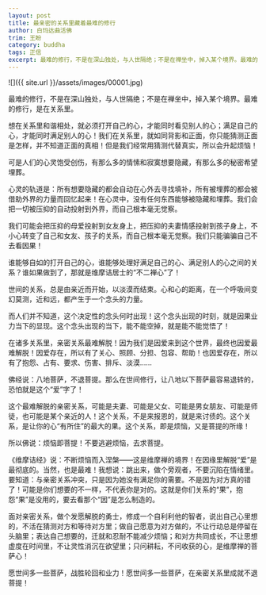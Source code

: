 ```yaml
---
layout: post
title: 最亲密的关系里藏着最难的修行
author: 白玛达曲活佛
trim: 王盼
category: buddha
tags: 正信
excerpt: 最难的修行，不是在深山独处，与人世隔绝；不是在禅坐中，掉入某个境界。最难的修行，是在关系里。
---
```


![]({{ site.url }}/assets/images/00001.jpg)

最难的修行，不是在深山独处，与人世隔绝；不是在禅坐中，掉入某个境界。最难的修行，是在关系里。

想在关系里和谐相处，就必须打开自己的心，才能同时看见别人的心；满足自己的心，才能同时满足别人的心！我们在关系里，就如同背影和正面，你只能猜测正面是怎样，并不知道正面的真相！但是我们经常用猜测代替真实，所以会升起烦恼！

可是人们的心灵饱受创伤，有那么多的情愫和寂寞想要隐藏，有那么多的秘密希望埋葬。

心灵的轨道是：所有想要隐藏的都会自动在心外去寻找填补，所有被埋葬的都会被借助外界的力量而回忆起来！在心灵中，没有任何东西能够被隐藏和埋葬。我们会把一切被压抑的自动投射到外界，而自己根本毫无觉察。

我们可能会把压抑的母爱投射到女友身上，把压抑的夫妻情感投射到孩子身上，不小心转变了自己和女友、孩子的关系，而自己根本毫无觉察。我们只能骗骗自己不去看因果！

谁能够自如的打开自己的心，谁能够处理好满足自己的心、满足别人的心之间的关系？谁如果做到了，那就是维摩诘居士的“不二禅心”了！

世间的关系，总是由亲近而开始，以淡漠而结束。心和心的距离，在一个呼吸间变幻莫测，近和远，都产生于一个念头的力量。

而人们并不知道，这个决定性的念头何时出现！这个念头出现的时刻，就是因果业力当下的显现。这个念头出现的当下，能不能空掉，就是能不能觉悟了！

在诸多关系里，亲密关系最难解脱！因为我们是因爱来到这个世界，最终也因爱最难解脱！因爱存在，所以有了关心、照顾、分担、包容、帮助！也因爱存在，所以有了抱怨、占有、要求、伤害、排斥、淡漠……

佛经说：八地菩萨，不退菩提。那么在世间修行，让八地以下菩萨最容易退转的，恐怕就是这个“爱”字了！

这个最难解脱的亲密关系，可能是夫妻、可能是父女、可能是男女朋友、可能是师徒，也可能是某个亲近的人！这个关系，不是来报恩的，就是来讨债的。这个关系，是让你的心“有所住”的最大的果。这个关系，即是烦恼，又是菩提的所缘！

所以佛说：烦恼即菩提！不要逃避烦恼，去求菩提。

《维摩诘经》说：不断烦恼而入涅槃——这是维摩禅的境界！在因缘里解脱“爱”是最彻底的。当然，也是最难！我想说：跳出来，做个旁观者，不要沉陷在情绪里。要知道：与亲密关系冲突，只是因为她没有满足你的需要。不是因为对方真的错了！可能是你们想要的不一样，不代表你是对的。这就是你们关系的“果”，抱怨“果”是没用的，要去看那个“因”是怎么制造的。

面对亲密关系，做个发愿解脱的勇士，修成一个自利利他的智者，说出自己心里想的，不活在猜测对方和等待对方里；做自己愿意为对方做的，不让行动总是停留在头脑里；表达自己想要的，迁就和忍耐不能减少烦恼；和对方共同成长，不让思想虚度在时间里，不让灵性消沉在欲望里；只问耕耘，不问收获的心，是维摩禅的菩萨心！

愿世间多一些菩萨，战胜轮回和业力！愿世间多一些菩萨，在亲密关系里成就不退菩提！
